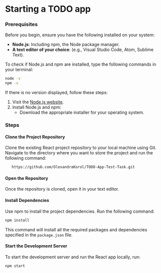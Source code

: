 
# Starting a TODO app 

### Prerequisites

Before you begin, ensure you have the following installed on your system:

- **Node.js**: Including npm, the Node package manager.
- **A text editor of your choice**: (e.g., Visual Studio Code, Atom, Sublime Text).

To check if Node.js and npm are installed, type the following commands in your terminal:

```bash
node -v
npm -v
```

If there is no version displayed, follow these steps:

1. Visit the [Node.js website](https://nodejs.org/).
2. Install Node.js and npm:
   - Download the appropriate installer for your operating system.

### Steps

#### Clone the Project Repository

Clone the existing React project repository to your local machine using Git. Navigate to the directory where you want to store the project and run the following command:

   ```bash
      https://github.com/OlexandraKorol/TODO-App-Test-Task.git
   ```

#### Open the Repository

Once the repository is cloned, open it in your text editor.

#### Install Dependencies

Use npm to install the project dependencies. Run the following command:

```bash
npm install
```

This command will install all the required packages and dependencies specified in the `package.json` file.

#### Start the Development Server

To start the development server and run the React app locally, run:

```bash
npm start
```
